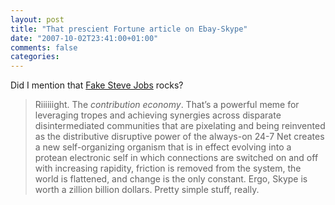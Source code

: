 ```yaml
---
layout: post
title: "That prescient Fortune article on Ebay-Skype"
date: "2007-10-02T23:41:00+01:00"
comments: false
categories: 
---
```


<p>Did I mention that <a href="http://fakesteve.blogspot.com/2007/10/that-prescient-fortune-article-on-ebay.html">Fake Steve Jobs</a> rocks?</p>

<blockquote>
<p>Riiiiiight. The <em>contribution economy</em>. That&#8217;s a powerful meme for leveraging tropes and achieving synergies across disparate disintermediated communities that are pixelating and being reinvented as the distributive disruptive power of the always-on 24-7 Net creates a new self-organizing organism that is in effect evolving into a protean electronic self in which connections are switched on and off with increasing rapidity, friction is removed from the system, the world is flattened, and change is the only constant. Ergo, Skype is worth a zillion billion dollars. Pretty simple stuff, really.</p>
</blockquote>


